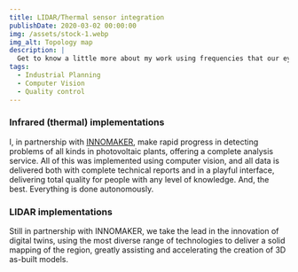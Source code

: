 ```yaml
---
title: LIDAR/Thermal sensor integration
publishDate: 2020-03-02 00:00:00
img: /assets/stock-1.webp
img_alt: Topology map
description: |
  Get to know a little more about my work using frequencies that our eyes cannot see!
tags:
  - Industrial Planning
  - Computer Vision
  - Quality control
---
```


### Infrared (thermal) implementations


I, in partnership with <a href="https://innomaker.com.br/">INNOMAKER</a>, make rapid progress in detecting problems of all kinds in photovoltaic plants, offering a complete analysis service. All of this was implemented using computer vision, and all data is delivered both with complete technical reports and in a playful interface, delivering total quality for people with any level of knowledge. And, the best. Everything is done autonomously.



### LIDAR implementations

Still in partnership with INNOMAKER, we take the lead in the innovation of digital twins, using the most diverse range of technologies to deliver a solid mapping of the region, greatly assisting and accelerating the creation of 3D as-built models.
